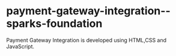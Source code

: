 # payment-gateway-integration--sparks-foundation
Payment Gateway Integration is developed using HTML,CSS and JavaScript. 
